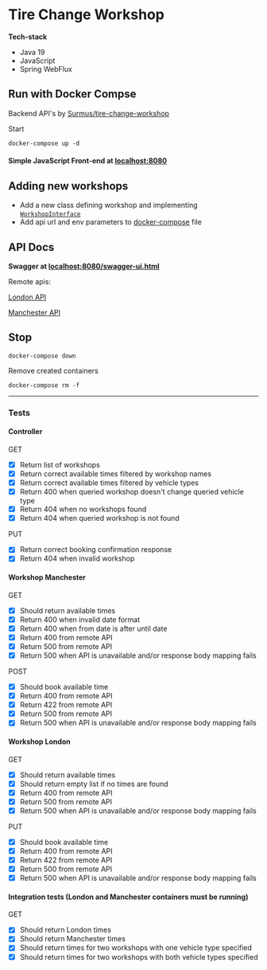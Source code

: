 # Tire Change Workshop

**Tech-stack**
- Java 19
- JavaScript
- Spring WebFlux

## Run with Docker Compse

Backend API's by [Surmus/tire-change-workshop](https://github.com/Surmus/tire-change-workshop)

Start
```
docker-compose up -d
```

#### Simple JavaScript Front-end at [localhost:8080](http://localhost:8080)



## Adding new workshops

- Add a new class defining workshop and implementing [`WorkshopInterface`](src/main/java/com/karlaru/tcw/workshops/WorkshopInterface.java)
- Add api url and env parameters to [docker-compose](docker-compose.yaml) file



## API Docs

**Swagger at [localhost:8080/swagger-ui.html](http://localhost:8080/swagger-ui.html)**

Remote apis:

[London API](http://localhost:9003/swagger/index.html)

[Manchester API](http://localhost:9004/swagger/index.html)

## Stop
```
docker-compose down
```
Remove created containers
```
docker-compose rm -f
```

---
### Tests

#### Controller

GET
- [X] Return list of workshops
- [X] Return correct available times filtered by workshop names
- [X] Return correct available times filtered by vehicle types
- [X] Return 400 when queried workshop doesn't change queried vehicle type
- [X] Return 404 when no workshops found
- [X] Return 404 when queried workshop is not found

PUT
- [X] Return correct booking confirmation response
- [X] Return 404 when invalid workshop

#### Workshop Manchester
GET
- [X] Should return available times
- [X] Return 400 when invalid date format
- [X] Return 400 when from date is after until date
- [X] Return 400 from remote API
- [X] Return 500 from remote API
- [X] Return 500 when API is unavailable and/or response body mapping fails

POST
- [X] Should book available time
- [X] Return 400 from remote API
- [X] Return 422 from remote API
- [X] Return 500 from remote API
- [X] Return 500 when API is unavailable and/or response body mapping fails

#### Workshop London
GET
- [X] Should return available times
- [X] Should return empty list if no times are found
- [X] Return 400 from remote API
- [X] Return 500 from remote API
- [X] Return 500 when API is unavailable and/or response body mapping fails

PUT
- [X] Should book available time
- [X] Return 400 from remote API
- [X] Return 422 from remote API
- [X] Return 500 from remote API
- [X] Return 500 when API is unavailable and/or response body mapping fails

#### Integration tests (London and Manchester containers must be running)
GET
- [X] Should return London times
- [X] Should return Manchester times
- [X] Should return times for two workshops with one vehicle type specified
- [X] Should return times for two workshops with both vehicle types specified
